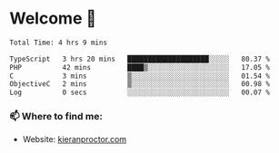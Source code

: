 # Welcome 🦘

<!--START_SECTION:waka-->

```txt
Total Time: 4 hrs 9 mins

TypeScript   3 hrs 20 mins   ████████████████████░░░░░   80.37 %
PHP          42 mins         ████▒░░░░░░░░░░░░░░░░░░░░   17.05 %
C            3 mins          ▒░░░░░░░░░░░░░░░░░░░░░░░░   01.54 %
ObjectiveC   2 mins          ▒░░░░░░░░░░░░░░░░░░░░░░░░   00.98 %
Log          0 secs          ░░░░░░░░░░░░░░░░░░░░░░░░░   00.07 %
```

<!--END_SECTION:waka-->

### 📫 Where to find me:

-   Website: [kieranproctor.com](https://kieranproctor.com/)
